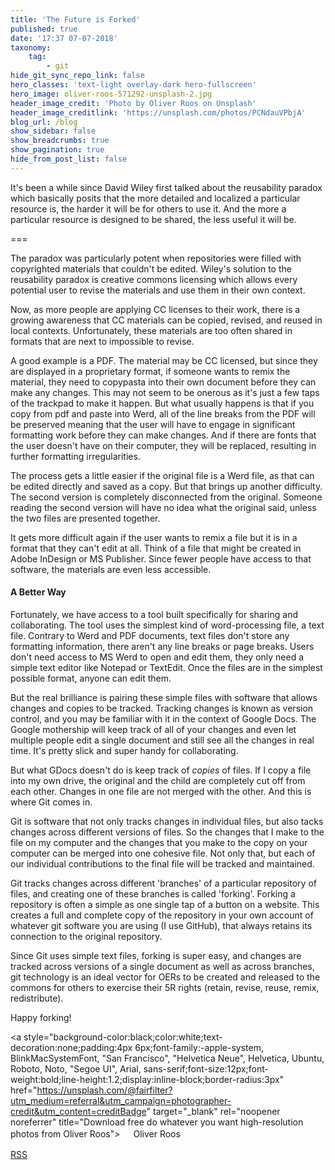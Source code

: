 ```yaml
---
title: 'The Future is Forked'
published: true
date: '17:37 07-07-2018'
taxonomy:
    tag:
        - git
hide_git_sync_repo_link: false
hero_classes: 'text-light overlay-dark hero-fullscreen'
hero_image: oliver-roos-571292-unsplash-2.jpg
header_image_credit: 'Photo by Oliver Roos on Unsplash'
header_image_creditlink: 'https://unsplash.com/photos/PCNdauVPbjA'
blog_url: /blog
show_sidebar: false
show_breadcrumbs: true
show_pagination: true
hide_from_post_list: false
---
```


It's been a while since David Wiley first talked about the reusability paradox which basically posits that the more detailed and localized a particular resource is, the harder it will be for others to use it. And the more a particular resource is designed to be shared, the less useful it will be.

===

The paradox was particularly potent when repositories were filled with copyrighted materials that couldn't be edited. Wiley's solution to the reusability paradox is creative commons licensing which allows every potential user to revise the materials and use them in their own context.

Now, as more people are applying CC licenses to their work, there is a growing awareness that CC materials can be copied, revised, and reused in local contexts. Unfortunately, these materials are too often shared in formats that are next to impossible to revise.

A good example is a PDF. The material may be CC licensed, but since they are displayed in a proprietary format, if someone wants to remix the material, they need to copypasta into their own document before they can make any changes. This may not seem to be onerous as it's just a few taps of the trackpad to make it happen. But what usually happens is that if you copy from pdf and paste into Werd, all of the line breaks from the PDF will be preserved meaning that the user will have to engage in significant formatting work before they can make changes. And if there are fonts that the user doesn't have on their computer, they will be replaced, resulting in further formatting irregularities.

The process gets a little easier if the original file is a Werd file, as that can be edited directly and saved as a copy. But that brings up another difficulty. The second version is completely disconnected from the original. Someone reading the second version will have no idea what the original said, unless the two files are presented together.

It gets more difficult again if the user wants to remix a file but it is in a format that they can't edit at all. Think of a file that might be created in Adobe InDesign or MS Publisher. Since fewer people have access to that software, the materials are even less accessible.

#### A Better Way

Fortunately, we have access to a tool built specifically for sharing and collaborating. The tool uses the simplest kind of word-processing file, a text file. Contrary to Werd and PDF documents, text files don't store any formatting information, there aren't any line breaks or page breaks. Users don't need access to MS Werd to open and edit them, they only need a simple text editor like Notepad or TextEdit. Once the files are in the simplest possible format, anyone can edit them.

But the real brilliance is pairing these simple files with software that allows changes and copies to be tracked. Tracking changes is known as version control, and you may be familiar with it in the context of Google Docs. The Google mothership will keep track of all of your changes and even let multiple people edit a single document and still see all the changes in real time. It's pretty slick and super handy for collaborating.

But what GDocs doesn't do is keep track of *copies* of files. If I copy a file into my own drive, the original and the child are completely cut off from each other. Changes in one file are not merged with the other. And this is where Git comes in.

Git is software that not only tracks changes in individual files, but also tacks changes across different versions of files. So the changes that I make to the file on my computer and the changes that you make to the copy on your computer can be merged into one cohesive file. Not only that, but each of our individual contributions to the final file will be tracked and maintained.

Git tracks changes across different 'branches' of a particular repository of files, and creating one of these branches is called 'forking'. Forking a repository is often a simple as one single tap of a button on a website. This creates a full and complete copy of the repository in your own account of whatever git software you are using (I use GitHub), that always retains its connection to the original repository.

Since Git uses simple text files, forking is super easy, and changes are tracked across versions of a single document as well as across branches, git technology is an ideal vector for OERs to be created and released to the commons for others to exercise their 5R rights (retain, revise, reuse, remix, redistribute).

Happy forking!

<a style="background-color:black;color:white;text-decoration:none;padding:4px 6px;font-family:-apple-system, BlinkMacSystemFont, "San Francisco", "Helvetica Neue", Helvetica, Ubuntu, Roboto, Noto, "Segoe UI", Arial, sans-serif;font-size:12px;font-weight:bold;line-height:1.2;display:inline-block;border-radius:3px" href="https://unsplash.com/@fairfilter?utm_medium=referral&utm_campaign=photographer-credit&utm_content=creditBadge" target="_blank" rel="noopener noreferrer" title="Download free do whatever you want high-resolution photos from Oliver Roos"><span style="display:inline-block;padding:2px 3px"><svg xmlns="http://www.w3.org/2000/svg" style="height:12px;width:auto;position:relative;vertical-align:middle;top:-1px;fill:white" viewBox="0 0 32 32"><title>unsplash-logo</title><path d="M20.8 18.1c0 2.7-2.2 4.8-4.8 4.8s-4.8-2.1-4.8-4.8c0-2.7 2.2-4.8 4.8-4.8 2.7.1 4.8 2.2 4.8 4.8zm11.2-7.4v14.9c0 2.3-1.9 4.3-4.3 4.3h-23.4c-2.4 0-4.3-1.9-4.3-4.3v-15c0-2.3 1.9-4.3 4.3-4.3h3.7l.8-2.3c.4-1.1 1.7-2 2.9-2h8.6c1.2 0 2.5.9 2.9 2l.8 2.4h3.7c2.4 0 4.3 1.9 4.3 4.3zm-8.6 7.5c0-4.1-3.3-7.5-7.5-7.5-4.1 0-7.5 3.4-7.5 7.5s3.3 7.5 7.5 7.5c4.2-.1 7.5-3.4 7.5-7.5z"></path></svg></span><span style="display:inline-block;padding:2px 3px">Oliver Roos</span></a>

<a class="button" href="https://grav.madland.ca.rss"><i class="fa fa-rss-square"></i> RSS</a>
